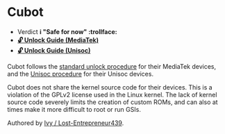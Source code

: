 # Cubot 

* Verdict **ℹ️ "Safe for now" :trollface:**
* [**🔓️ Unlock Guide (MediaTek)**](../../misc/generic-unlock.md)
* [**🔓️ Unlock Guide (Unisoc)**][Unisoc Unlock]



Cubot follows the [standard unlock procedure](../../misc/generic-unlock.md) for their MediaTek devices, and the [Unisoc procedure][Unisoc Unlock] for their Unisoc devices.

Cubot does not share the kernel source code for their devices. This is a violation of the GPLv2 license used in the Linux kernel. The lack of kernel source code severely limits the creation of custom ROMs, and can also at times make it more difficult to root or run GSIs.

Authored by [Ivy / Lost-Entrepreneur439](https://github.com/Lost-Entrepreneur439).<br/>

[Unisoc Unlock]:https://www.hovatek.com/forum/thread-32287.html
